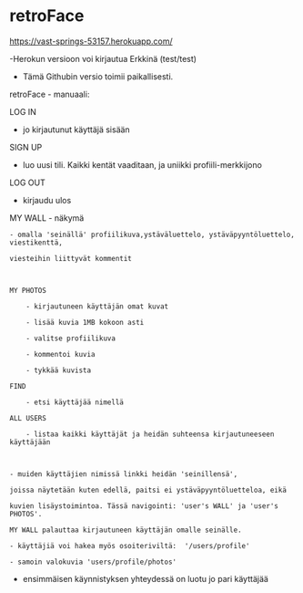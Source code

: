 # retroFace


https://vast-springs-53157.herokuapp.com/ 

-Herokun versioon voi kirjautua Erkkinä (test/test)

- Tämä Githubin versio toimii paikallisesti.


retroFace - manuaali:



LOG IN 

- jo kirjautunut käyttäjä sisään

SIGN UP

- luo uusi tili. Kaikki kentät vaaditaan, ja uniikki profiili-merkkijono



LOG OUT

- kirjaudu ulos



MY WALL - näkymä

	

	- omalla 'seinällä' profiilikuva,ystäväluettelo, ystäväpyyntöluettelo, viestikenttä,

	viesteihin liittyvät kommentit

	  

	MY PHOTOS

		- kirjautuneen käyttäjän omat kuvat

		- lisää kuvia 1MB kokoon asti

		- valitse profiilikuva

		- kommentoi kuvia

		- tykkää kuvista

	FIND

		- etsi käyttäjää nimellä

	ALL USERS

		- listaa kaikki käyttäjät ja heidän suhteensa kirjautuneeseen käyttäjään

	  

	- muiden käyttäjien nimissä linkki heidän 'seinillensä',

	joissa näytetään kuten edellä, paitsi ei ystäväpyyntöluetteloa, eikä

	kuvien lisäystoimintoa. Tässä navigointi: 'user's WALL' ja 'user's PHOTOS'.

	MY WALL palauttaa kirjautuneen käyttäjän omalle seinälle.

	- käyttäjiä voi hakea myös osoiteriviltä:  '/users/profile'

	- samoin valokuvia 'users/profile/photos'

	

- ensimmäisen käynnistyksen yhteydessä on luotu jo pari käyttäjää 


 
